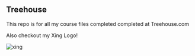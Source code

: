 ## Treehouse

This repo is for all my course files completed completed at Treehouse.com 

Also checkout my Xing Logo!

![xing](https://cloud.githubusercontent.com/assets/16937685/14225877/c6e4f7e0-f8d2-11e5-8767-d6b92fe80d37.jpg)

